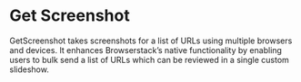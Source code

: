 # Get Screenshot

GetScreenshot takes screenshots for a list of URLs using multiple browsers and devices. It enhances Browserstack’s native functionality by enabling users to bulk send a list of URLs which can be reviewed in a single custom slideshow.
